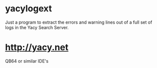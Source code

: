 # yacylogext
Just a program to extract the errors and warning lines out of a full set of logs in the Yacy Search Server.

# http://yacy.net

QB64 or similar IDE's

